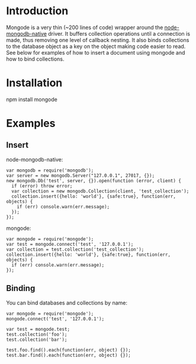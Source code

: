 Introduction
============

Mongode is a very thin (~200 lines of code) wrapper around the [node-mongodb-native](https://github.com/christkv/node-mongodb-native) driver. It buffers collection operations until a connection is made, thus removing one level of callback nesting.  It also binds collections to the database object as a key on the object making code easier to read. See below for examples of how to insert a document using mongode and how to bind collections.

Installation
============

npm install mongode

Examples
========

Insert 
------

node-mongodb-native:

    var mongodb = require('mongodb');
    var server = new mongodb.Server("127.0.0.1", 27017, {});
    new mongodb.Db('test', server, {}).open(function (error, client) {
      if (error) throw error;
      var collection = new mongodb.Collection(client, 'test_collection');
      collection.insert({hello: 'world'}, {safe:true}, function(err, objects) {
        if (err) console.warn(err.message);
      });
    });    
    
mongode:

    var mongode = require('mongode');
    var test = mongode.connect('test', '127.0.0.1');
    var collection = test.collection('test_collection');
    collection.insert({hello: 'world'}, {safe:true}, function(err, objects) {
      if (err) console.warn(err.message);
    });

Binding
-------

You can bind databases and collections by name:

    var mongode = require('mongode');
    mongode.connect('test', '127.0.0.1');

    var test = mongode.test;
    test.collection('foo');
    test.collection('bar');
    
    test.foo.find().each(function(err, object) {});
    test.bar.find().each(function(err, object) {});
